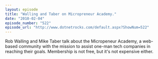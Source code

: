 ```yaml
---
layout: episode
title: "Walling and Taber on Micropreneur Academy."
date: "2010-02-04"
episode_number: "522"
episode_url: "http://www.dotnetrocks.com/default.aspx?ShowNum=522"
---
```


Rob Walling and Mike Taber talk about the Micropeneur Academy, a web-based community with the mission to assist one-man tech companies in reaching their goals. Membership is not free, but it's not expensive either.
